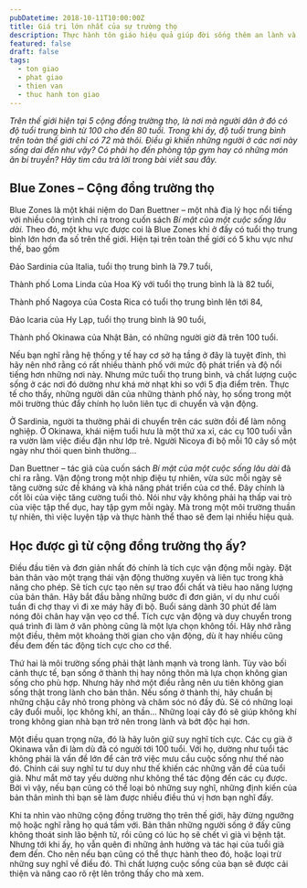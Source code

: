 ```yaml
---
pubDatetime: 2018-10-11T10:00:00Z
title: Giá trị lớn nhất của sự trường thọ
description: Thực hành tôn giáo hiệu quả giúp đời sống thêm an lành và hạnh phúc, giác ngộ nhiều điều hữu ích để đem lại năng lượng tích cực cho bản thân, và giá trị đẹp cho cộng đồng.
featured: false
draft: false
tags:
  - ton giao
  - phat giao
  - thien van
  - thuc hanh ton giao
---
```


_Trên thế giới hiện tại 5 cộng đồng trường thọ, là nơi mà người dân ở đó có độ tuổi trung bình từ 100 cho đến 80 tuổi. Trong khi ấy, độ tuổi trung bình trên toàn thế giới chỉ có 72 mà thôi. Điều gì khiến những người ở các nơi này sống dai đến như vậy? Có phải họ đến phòng tập gym hay có những món ăn bí truyền? Hãy tìm câu trả lời trong bài viết sau đây._

## Blue Zones – Cộng đồng trường thọ

Blue Zones là một khái niệm do Dan Buettner – một nhà địa lý học nổi tiếng với nhiều công trình chỉ ra trong cuốn sách _Bí mật của một cuộc sống lâu dài._ Theo đó, một khu vực được coi là Blue Zones khi ở đấy có tuổi thọ trung bình lớn hơn đa số trên thế giới. Hiện tại trên toàn thế giới có 5 khu vực như thế, bao gồm

Đảo Sardinia của Italia, tuổi thọ trung bình là 79.7 tuổi,

Thành phố Loma Linda của Hoa Kỳ với tuổi thọ trung bình là là 82 tuổi,

Thành phố Nagoya của Costa Rica có tuổi thọ trung bình lên tới 84,

Đảo Icaria của Hy Lạp, tuổi thọ trung bình là 90 tuổi,

Thành phố Okinawa của Nhật Bản, có những người giờ đã trên 100 tuổi.

Nếu bạn nghĩ rằng hệ thống y tế hay cơ sở hạ tầng ở đây là tuyệt đỉnh, thì hãy nên nhớ rằng có rất nhiều thành phố với mức độ phát triển và độ nổi tiếng hơn những nơi này. Nhưng mức tuổi thọ trung bình, và chất lượng cuộc sống ở các nơi đó dường như khá mờ nhạt khi so với 5 địa điểm trên. Thực tế cho thấy, những người dân của những thành phố này, họ sống trong một môi trường thúc đẩy chính họ luôn liên tục di chuyển và vận động.

Ở Sardinia, người ta thường phải di chuyển trên các sườn đồi để làm nông nghiệp. Ở Okinawa, khái niệm tuổi hưu là một thứ xa xỉ, các cụ 100 tuổi vẫn ra vườn làm việc điều đặn như lớp trẻ. Người Nicoya đi bộ mỗi 10 cây số một ngày như thói quen bình thường…

Dan Buettner – tác giả của cuốn sách _Bí mật của một cuộc sống lâu dài_ đã chỉ ra rằng. Vận động trong một nhịp điệu tự nhiên, vừa sức mỗi ngày sẽ tăng cường sức đề kháng và khả năng phát triển của cơ thể. Đây chính là cốt lõi của việc tăng cường tuổi thỏ. Nói như vậy không phải hạ thấp vai trò của việc tập thể dục, hay tập gym mỗi ngày. Mà trong một môi trường thuần tự nhiên, thì việc luyện tập và thực hành thể thao sẽ đem lại nhiều hiệu quả.

## Học được gì từ cộng đồng trường thọ ấy?

Điều đầu tiên và đơn giản nhất đó chính là tích cực vận động mỗi ngày. Đặt bản thân vào một trạng thái vận động thường xuyên và liên tục trong khả năng cho phép. Sẽ tích cực tạo nên sự trao đổi chất và tiêu hao năng lượng của bản thân. Hãy bắt đầu bằng những bước đi đơn giản, ví dụ như cuối tuần đi chợ thay vì đi xe máy hãy đi bộ. Buổi sáng dành 30 phút để làm nóng đôi chân hay vặn vẹo cơ thể. Tích cực vận động và duy chuyển trong quá trình đi làm ở văn phòng cũng là một lựa chọn không tồi. Hãy nhớ rằng một điều, thêm một khoảng thời gian cho vận động, dù ít hay nhiều cũng đều đem đến tác động tích cực cho cơ thể.

Thứ hai là môi trường sống phải thật lành mạnh và trong lành. Tùy vào bối cảnh thực tế, bạn sống ở thành thị hay nông thôn mà lựa chọn không gian sống cho phù hợp. Nhưng hãy nhớ một điều rằng nên ưu tiên không gian sống thật trong lành cho bản thân. Nếu sống ở thành thị, hãy chuẩn bị những chậu cây nhỏ trong phòng và chăm sóc nó đầy đủ. Sẽ có những loại cây đuổi muỗi, lọc không khí, an thần… Những loại cây đó sẽ giúp không khí trong không gian nhà bạn trở nên trong lành và bớt độc hại hơn.

Một điều quan trọng nữa, đó là hãy luôn giữ suy nghĩ tích cực. Các cụ già ở Okinawa vẫn đi làm dù đã có người tới 100 tuổi. Với họ, dường như tuổi tác không phải là vấn đề lớn để cản trở việc mưu cầu cuộc sống như thế nào đó. Chính cái suy nghĩ tư tư duy như thế khiến các những vấn đề của tuổi già. Như mắt mờ tay yếu dường như không thể tác động đến các cụ được. Bởi vì vậy, nếu bạn cũng có thể loại bỏ những suy nghĩ, những định kiến của bản thân mình thì bạn sẽ làm được nhiều điều thú vị hơn bạn nghĩ đấy.

Khi ta nhìn vào những cộng đồng trường thọ trên thế giới, hãy đừng ngưỡng mộ hoặc nghĩ rằng họ quá tầm với. Bản thân những người sống ở đấy cũng không thoát sinh lão bệnh tử, rồi cũng có lúc họ sẽ chết vì già vì bệnh tật. Nhưng tới khi ấy, họ vẫn quên đi những ảnh hưởng và tác hại của tuổi già đem đến. Cho nên nếu bạn cũng có thể thực hành theo đó, hoặc loại trừ những suy nghĩ về điều đó. Thì chất lượng cuộc sống của bạn sẽ được cải thiện và nâng cao rõ rệt lên trông thấy cho mà xem.

